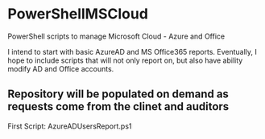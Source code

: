 # PowerShellMSCloud
PowerShell scripts to manage Microsoft Cloud - Azure and Office

I intend to start with basic AzureAD and MS Office365 reports.
Eventually, I hope to include scripts that will not only report on, but also have ability modify AD and Office accounts.


## Repository will be populated on demand as requests come from the clinet and auditors

First Script:
AzureADUsersReport.ps1

